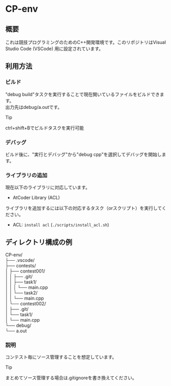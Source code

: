 # CP-env

## 概要
これは競技プログラミングのためのC++開発環境です。このリポジトリはVisual Studio Code (VSCode) 用に設定されています。

## 利用方法
### ビルド
"debug build"タスクを実行することで現在開いているファイルをビルドできます。  
出力先はdebug/a.outです。
> [!TIP]
> ctrl+shift+Bでビルドタスクを実行可能

### デバッグ
ビルド後に、"実行とデバッグ"から"debug cpp"を選択してデバッグを開始します。

### ライブラリの追加
現在以下のライブラリに対応しています。
- AtCoder Library (ACL)

ライブラリを追加するには以下の対応するタスク（orスクリプト）を実行してください。
- ACL: `install acl` (`./scripts/install_acl.sh`)

## ディレクトリ構成の例
CP-env/  
├── .vscode/  
├── contests/  
│   ├── contest001/  
│   │   ├── .git/  
│   │   ├── task1/  
│   │   │   └── main.cpp  
│   │   └── task2/  
│   │       └── main.cpp  
│   └── contest002/  
│       ├── .git/  
│       └── task1/  
│           └── main.cpp  
└── debug/  
    └── a.out  

### 説明
コンテスト毎にソース管理することを想定しています。  

> [!TIP]
> まとめてソース管理する場合は.gitignoreを書き換えてください。
